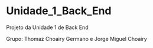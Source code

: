 # Unidade_1_Back_End
Projeto da Unidade 1 de Back End

Grupo: Thomaz Choairy Germano e Jorge Miguel Choairy
